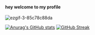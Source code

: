 <h4>hey welcome to my profile</h4>


![ezgif-3-85c78c88da](https://user-images.githubusercontent.com/65282316/223702913-a6dfc967-7149-47bb-a74c-a210b1042ffe.gif)

[![Anurag's GitHub stats](https://github-readme-stats.vercel.app/api?username=KnoyanMitsu&show_icons=true&theme=dracula)]([https://github.com/anuraghazra/github-readme-stats](https://github.com/KnoyanMitsu))
[![GitHub Streak](https://github-readme-streak-stats.herokuapp.com?user=KnoyanMitsu&theme=dracula)](https://git.io/streak-stats)
<!--
**KnoyanMitsu/KnoyanMitsu** is a ✨ _special_ ✨ repository because its `README.md` (this file) appears on your GitHub profile.

Here are some ideas to get you started:

- 🔭 I’m currently working on ...
- 🌱 I’m currently learning ...
- 👯 I’m looking to collaborate on ...
- 🤔 I’m looking for help with ...
- 💬 Ask me about ...
- 📫 How to reach me: ...
- 😄 Pronouns: ...
- ⚡ Fun fact: ...
-->
